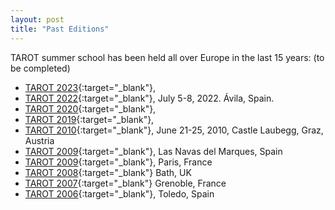 ```yaml
---
layout: post
title: "Past Editions"
---
```

TAROT summer school has been held all over Europe in the last 15 years:
(to be completed)            

- [TAROT 2023](https://tarot-school.org/){:target="_blank"}, 
- [TAROT 2022](https://antares.sip.ucm.es/TAROT22/){:target="_blank"}, July 5-8, 2022. Ávila, Spain.
- [TAROT 2020](https://web.fe.up.pt/~tarot2020/){:target="_blank"}, 
- [TAROT 2019](https://tarot2019.limos.fr/){:target="_blank"}, 
- [TAROT 2010](http://tarot2010.ist.tugraz.at/){:target="_blank"}, June 21-25, 2010, Castle Laubegg, Graz, Austria
- [TAROT 2009](http://kimba.mat.ucm.es/tarot09/){:target="_blank"}, Las Navas del Marques, Spain
- [TAROT 2009](http://www.int-evry.fr/tarot/summerschool2005/){:target="_blank"}, Paris, France
- [TAROT 2008](http://tarot.brunel.ac.uk/){:target="_blank"} Bath, UK
- [TAROT 2007](http://www-lsr.imag.fr/TAROT2007/index.php){:target="_blank"} Grenoble, France
- [TAROT 2006](http://www.info-ab.uclm.es/tarot/){:target="_blank"}, Toledo, Spain</a>


